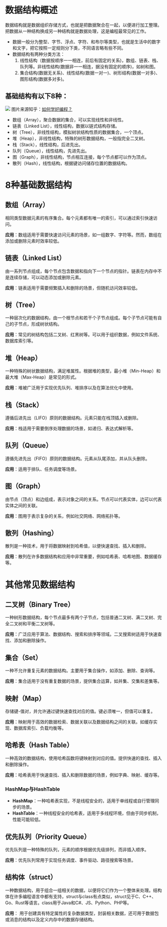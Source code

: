 # 数据结构概述

  数据结构就是数据组织存储方式，也就是把数据聚合在一起，以便进行加工整理。把数据从一种结构换成另一种结构就是数据处理，这是编程最常见的工作。
  
  - 数据一般分为整型、字节、浮点、字符、和布尔等类型，也就是生活中的数字和文字，把它按照一定规则分下类，不同语言略有些不同。
  - 数据结构有两种分类方法：
    1. 线性结构（数据按顺序一一相连，前后有固定的关系)，数组、链表、栈、队列等。非线性结构(数据非一一相连，据没有固定的顺序)，如树和图。
    2. 集合结构(数据无关系)、线性结构(数据一对一)、树形结构(数据一对多)、图形结构(数据多对多)。

## 基础结构有以下8种：
<a href="https://zhuanlan.zhihu.com/p/582174773"><img src="https://pic1.zhimg.com/80/v2-a158ff27cd3add6b7707359f09c79ac8_1440w.webp"></a>
图片来源知乎：[如何学好编程？](https://zhuanlan.zhihu.com/p/582174773)
  - 数组（Array），聚合数据的集合，可以实现线性和非线性。
  - 链表（Linked List），线性结构，数据以链式结构存储。
  - 树（Tree），非线性结构，模拟树状结构性质的数据集合，一个顶点。
  - 堆（Heap），非线性结构，特殊的树形数据结构，一般指完全二叉树。
  - 栈（Stack），线性结构，后进先出。
  - 队列（Queue），线性结构，先进先出。
  - 图（Graph），非线性结构，节点相互连接，每个节点都可以作为顶点。
  - 散列（Hash），线性结构，根据键访问储存位置的数据结构。

# 8种基础数据结构

## 数组（Array）
相同类型数据元素的有序集合。每个元素都有唯一的索引，可以通过索引快速访问。

**应用**：数组适用于需要快速访问元素的场景，如一组数字、字符等。然而，数组在添加或删除元素时效率较低。

## 链表（Linked List）
由一系列节点组成，每个节点包含数据和指向下一个节点的指针。链表在内存中不是连续存储，可以动态添加或删除元素。

**应用**：链表适用于需要频繁插入和删除的场景，但随机访问效率较低。

## 树（Tree）
一种层次化的数据结构，由一个根节点和若干个子节点组成。每个子节点可能有自己的子节点，形成树状结构。

**应用**：常见的树结构包括二叉树、红黑树等。可以用于组织数据，例如文件系统、数据库索引等。

## 堆（Heap）
一种特殊的树状数据结构，满足堆属性。根据堆的类型，最小堆（Min-Heap）和最大堆（Max-Heap）是常见的形式。

**应用**：堆被广泛用于实现优先队列、堆排序以及在算法优化中使用。

## 栈（Stack）
遵循后进先出（LIFO）原则的数据结构。元素只能在栈顶插入或删除。

**应用**：栈适用于需要倒序处理数据的场景，如递归、表达式解析等。

## 队列（Queue）
遵循先进先出（FIFO）原则的数据结构。元素从队尾添加，并从队头删除。

**应用**：适用于排队、任务调度等场景。

## 图（Graph）
由节点（顶点）和边组成，表示对象之间的关系。节点可以代表实体，边可以代表实体之间的关联。

**应用**：图用于表示复杂的关系，例如社交网络、网络拓扑等。

## 散列（Hashing）
散列是一种技术，用于将数据映射到哈希值，以便快速查找、插入和删除。

**应用**：散列在许多数据结构和应用中非常重要，例如哈希表、哈希地图、数据缓存等。

# 其他常见数据结构

## 二叉树（Binary Tree）
一种树形数据结构，每个节点最多有两个子节点，包括普通二叉树、满二叉树、完全二叉树和平衡二叉树等。

**应用**：广泛应用于算法、数据结构、搜索和排序等领域。二叉搜索树适用于快速查找、添加和删除操作。

## 集合（Set）
一种不允许重复元素的数据结构。主要用于集合操作，如添加、删除、查询等。

**应用**：集合适用于没有重复数据的场景，提供集合运算，如并集、交集和差集等。

## 映射（Map）
存储键-值对，并允许通过键快速查找对应的值。键必须唯一，但值可以重复。

**应用**：映射用于高效的数据检索、数据关联以及数据结构之间的关联。如缓存实现、数据库索引、负载均衡等。

## 哈希表（Hash Table）
一种高效的数据结构，使用哈希函数将键映射到对应的值。提供快速的查找、插入和删除操作。

**应用**：哈希表用于快速查找、插入和删除数据的场景，例如字典、映射、缓存等。

### HashMap与HashTable
- **HashMap**：一种哈希表实现，不是线程安全的，适用于单线程或自行管理同步的场景。
- **HashTable**：一种线程安全的哈希表，适用于多线程环境，但由于同步机制，性能可能较低。

## 优先队列（Priority Queue）
优先队列是一种特殊的队列，元素的顺序根据优先级排列，而非插入顺序。

**应用**：优先队列常用于实现任务调度、事件驱动、路径搜索等场景。

## 结构体（struct）
一种数据结构，用于组合一组相关的数据，以便将它们作为一个整体来处理。结构体在许多编程语言中都有支持，struct与class有点类似，struct见于C、C++、Go、Rust等语言。class用于Java和C#、JS、Python、PHP等。

**应用**： 用于创建具有特定属性的复杂数据类型，封装相关数据，还可用于数据包或消息的结构以及定义内存中的数据存储结构。

